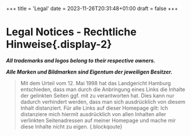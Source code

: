 +++
title = 'Legal'
date = 2023-11-26T20:31:48+01:00
draft = false
+++
# Legal Notices - Rechtliche Hinweise{.display-2}

***All trademarks and logos belong to their respective owners.***

***Alle Marken und Bildmarken sind Eigentum der jeweiligen Besitzer.***

>Mit dem Urteil vom 12. Mai 1998 hat das Landgericht Hamburg entschieden,
>dass man durch die Anbringung eines Links die Inhalte der gelinkten
>Seiten ggf. mit zu verantworten hat. Dies kann nur dadurch verhindert
>werden, dass man sich ausdrücklich von diesem Inhalt distanziert.
>Für alle Links auf dieser Homepage gilt: Ich distanziere mich hiermit
>ausdrücklich von allen Inhalten aller verlinkten Seitenadressen auf
>meiner Homepage und mache mir diese Inhalte nicht zu eigen.
{.blockqoute}